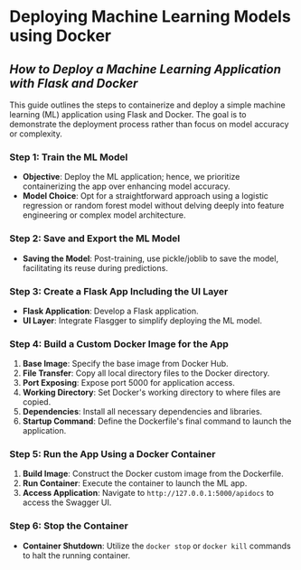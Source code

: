 # Deploying Machine Learning Models using Docker
## *****How to Deploy a Machine Learning Application with Flask and Docker*****

This guide outlines the steps to containerize and deploy a simple machine learning (ML) application using Flask and Docker. The goal is to demonstrate the deployment process rather than focus on model accuracy or complexity.

### Step 1: Train the ML Model

- **Objective**: Deploy the ML application; hence, we prioritize containerizing the app over enhancing model accuracy.
- **Model Choice**: Opt for a straightforward approach using a logistic regression or random forest model without delving deeply into feature engineering or complex model architecture.

### Step 2: Save and Export the ML Model

- **Saving the Model**: Post-training, use pickle/joblib to save the model, facilitating its reuse during predictions.

### Step 3: Create a Flask App Including the UI Layer

- **Flask Application**: Develop a Flask application.
- **UI Layer**: Integrate Flasgger to simplify deploying the ML model.

### Step 4: Build a Custom Docker Image for the App

1. **Base Image**: Specify the base image from Docker Hub.
2. **File Transfer**: Copy all local directory files to the Docker directory.
3. **Port Exposing**: Expose port 5000 for application access.
4. **Working Directory**: Set Docker's working directory to where files are copied.
5. **Dependencies**: Install all necessary dependencies and libraries.
6. **Startup Command**: Define the Dockerfile's final command to launch the application.

### Step 5: Run the App Using a Docker Container

1. **Build Image**: Construct the Docker custom image from the Dockerfile.
2. **Run Container**: Execute the container to launch the ML app.
3. **Access Application**: Navigate to `http://127.0.0.1:5000/apidocs` to access the Swagger UI.

### Step 6: Stop the Container

- **Container Shutdown**: Utilize the `docker stop` or `docker kill` commands to halt the running container.
